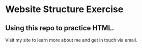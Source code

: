 # Website Structure Exercise

**Using this repo to practice HTML.**
---
Visit my site to learn more about me and get in touch via email.